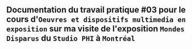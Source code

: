 ## Documentation du travail pratique #03 pour le cours d'`Oeuvres et dispositifs multimedia en exposition` sur ma visite de l'exposition `Mondes Disparus` du `Studio PHI` à `Montréal`
